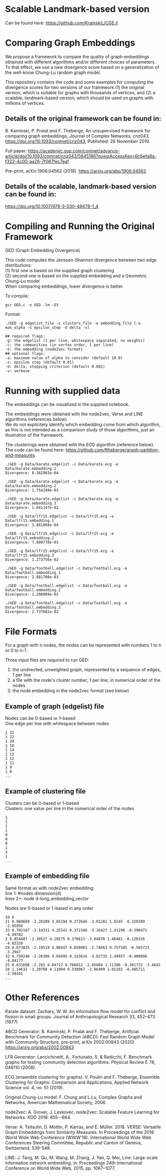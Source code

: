 # Scalable Landmark-based version

Can be found here: https://github.com/KrainskiL/CGE.jl

# Comparing Graph Embeddings

We propose a framework to compare the quality of graph embeddings obtained with
different algorithms and/or different choices of parameters. To that effect, we
use a new divergence score based on a generalization of the well-know Chung-Lu
random graph model.

This repository contains the code and some examples for computing the divergence scores
for two versions of our framework (1) the original version, which is suitable for graphs
with thousands of vertices, and (2) a scalable, landmark-based version, which should be used
on graphs with millions of vertices.

## Details of the original framework can be found in: 

B. Kaminski, P. Pralat and F. Théberge, An unsupervised framework for comparing graph embeddings,
Journal of Complex Networks, cnz043, https://doi.org/10.1093/comnet/cnz043, Published: 28 November 2019.

Full paper: https://academic.oup.com/comnet/advance-article/doi/10.1093/comnet/cnz043/5645186?guestAccessKey=6c6efa8a-f322-4c00-aa26-7f067fec7eaf

Pre-print, arXiv:1906.04562 (2019).  https://arxiv.org/abs/1906.04562

## Details of the scalable, landmark-based version can be found in:

https://doi.org/10.1007/978-3-030-48478-1_4

# Compiling and Running the Original Framework 

GED (Graph Embedding Divergence)

This code computes the Jenssen-Shannon divergence between two edge distributions:  
(1) first one is based on the supplied graph clustering  
(2) second one is based on the supplied embedding and a Geometric Chung-Lu model  
When comparing embeddings, lower divergence is better.

To compile:

```
gcc GED.c -o GED -lm -O3
```

Format:

```
./GED -g edgelist_file -c clusters_file -e embedding_file [-a max_alpha -s epsilon_step -d delta -v]

## required flags:
-g: the edgelist (1 per line, whitespace separated, no weights)
-c: the communities (in vertex order, 1 per line)
-e: the embedding (node2vec format)
## optional flags:
-a: maximum value of alpha to consider (default 10.0)
-s: epsilon step (default 0.01)
-d: delta, stopping criterion (default 0.001)
-v: verbose 
```

# Running with supplied data

The embeddings can be visualized in the supplied notebook.  

The embeddings were obtained with the node2vec, Verse and LINE algorithms (references below)  
We do not explicitely identify which embedding come from which algorithm, as this is not 
intended as a comparison study of those algorithms, just an illustration of the framework.

The clusterings were obtained with the ECG algorithm (reference below).  
The code can be found here: https://github.com/ftheberge/graph-partition-and-measures

```
./GED -g Data/karate.edgelist -c Data/karate.ecg -e Data/karate.embedding.1
Divergence: 8.382983e-04

./GED -g Data/karate.edgelist -c Data/karate.ecg -e Data/karate.embedding.2
Divergence: 1.754249e-03

./GED -g Data/karate.edgelist -c Data/karate.ecg -e Data/karate.embedding.3
Divergence: 1.641147e-02

./GED -g Data/lfr15.edgelist -c Data/lfr15.ecg -e Data/lfr15.embedding.1
Divergence: 3.881068e-04

./GED -g Data/lfr15.edgelist -c Data/lfr15.ecg -e Data/lfr15.embedding.2
Divergence: 7.880778e-03

./GED -g Data/lfr15.edgelist -c Data/lfr15.ecg -e Data/lfr15.embedding.3
Divergence: 1.273756e-02

./GED -g Data/football.edgelist -c Data/football.ecg -e Data/football.embedding.1
Divergence: 2.881708e-03

./GED -g Data/football.edgelist -c Data/football.ecg -e Data/football.embedding.2
Divergence: 1.208909e-02

./GED -g Data/football.edgelist -c Data/football.ecg -e Data/football.embedding.3
Divergence: 2.737682e-02
```

# File Formats

For a graph with n nodes, the nodes can be represented with numbers 1 to n or 0 to n-1.  

Three input files are required to run GED:  
1. the undirected, unweighted graph, represented by a sequence of edges, 1 per line  
2. a file with the node's cluster number, 1 per line, in numerical order of the nodes  
3. the node embedding in the node2vec format (see below)

## Example of graph (edgelist) file

Nodes can be 0-based or 1-based  
One edge per line with whitespace between nodes  

```
1 32
1 22
1 20
1 18
1 14
1 13
1 12
1 11
1 9
1 8
...
```

## Example of clustering file

Clusters can be 0-based or 1-based  
Clusters: one value per line in the numerical order of the nodes  

```
1
1
1
1
0
0
0
1
3
1
...
```
## Example of embedding file

Same format as with node2vec embedding:  
line 1:   #nodes dimension(d)   
lines 2+: node d-long_embedding_vector  

Nodes are 0-based or 1-based in any order  

```
34 8
21 0.960689 -2.28209 3.65194 0.272646 -3.01281 1.0245 -0.329389 -2.95956
33 0.702187 -2.14331 4.25541 0.372346 -3.16427 1.41296 -0.390471 -4.49782
3 0.854487 -2.30527 4.10575 0.370613 -3.04878 1.46481 -0.120326 -4.02328
29 0.673825 -2.19518 4.00447 0.650003 -2.74663 0.757385 -0.505723 -3.2947
32 0.750248 -2.26306 4.04495 0.143616 -3.02735 1.49937 -0.400896 -4.04177
25 0.831608 -2.191 4.04712 0.786012 -2.85804 1.11308 -0.391722 -3.4645
28 1.14632 -2.20708 4.11004 0.338067 -2.86409 1.01202 -0.485711 -3.50161
...
```

# Other References

Karate dataset:
Zachary, W. W. An information flow model for conflict and fission in small groups. Journal of Anthropological Research 33, 452–473  (1977)

ABCD Generator:
B. Kaminski, P. Pralat and F. Théberge, Artificial Benchmark for Community Detection (ABCD): Fast Random Graph Model with Community Structure, pre-print, arXiv 2002:00843 (2020). https://arxiv.org/abs/2002.00843

LFR Generator:
Lancichinetti, A., Fortunato, S. & Radicchi, F. Benchmark graphs for testing community detection algorithms. Physical Review E 78, 046110 (2008).

ECG (ensemble clustering for graphs):
V. Poulin and F. Théberge, Ensemble Clustering for Graphs: Comparison and Applications, Applied Network Science vol. 4, no. 51 (2019).

Original Chung-Lu model:
F. Chung and L.Lu, Complex Graphs and Networks, American Mathematical Society, 2006.

node2vec: A. Grover, J. Leskovec. node2vec: Scalable Feature Learning for Networks. KDD 2016: 855--864.

Verse: A. Tsitsulin, D. Mottin, P. Karras, and E. Müller. 2018. VERSE: Versatile Graph Embeddings from Similarity Measures. In Proceedings of the 2018 World Wide Web Conference (WWW'18). International World Wide Web Conferences Steering Committee, Republic and Canton of Geneva, Switzerland, 539-548.

LINE: J.  Tang,  M.  Qu,  M.  Wang,  M.  Zhang,  J.  Yan,  Q.  Mei,  Line:  Large-scale  information  network  embedding,  in:   Proceedings  24th  International Conference on World Wide Web, 2015, pp. 1067–1077.
